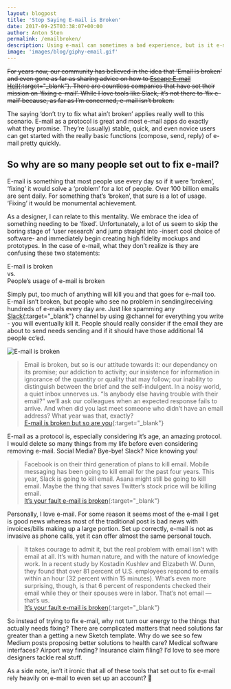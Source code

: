 ```yaml
---
layout: blogpost
title: 'Stop Saying E-mail is Broken'
date: 2017-09-25T03:38:07+00:00
author: Anton Sten
permalink: /emailbroken/
description: Using e-mail can sometimes a bad experience, but is it e-mail itself or HOW we use it?
image: 'images/blog/giphy-email.gif'
---
```


~~For years now, our community has believed in the idea that ‘Email is broken’ and even gone as far as sharing advice on how to [Escape E-mail Hell](https://medium.com/the-year-of-the-looking-glass/escaping-e-mail-hell-f55905f3862f){:target="_blank"}. There are countless companies that have set their mission on ‘fixing e-mail’. While I love tools like Slack, it’s not there to ‘fix e-mail’ because, as far as I’m concerned, e-mail isn’t broken.~~

The saying ‘don’t try to fix what ain’t broken’ applies really well to this scenario. E-mail as a protocol is great and most e-mail apps do exactly what they promise. They’re (usually) stable, quick, and even novice users can get started with the really basic functions (compose, send, reply) of e-mail pretty quickly.


## So why are so many people set out to fix e-mail?

E-mail is something that most people use every day so if it were ‘broken’, ‘fixing’ it would solve a ‘problem’ for a lot of people. Over 100 billion emails are sent daily. For something that’s ‘broken’, that sure is a lot of usage. ‘Fixing’ it would be monumental achievement.

As a designer, I can relate to this mentality. We embrace the idea of something needing to be ‘fixed’.  Unfortunately, a lot of us seem to skip the boring stage of ‘user research’ and jump straight into -insert cool choice of software- and immediately begin creating high fidelity mockups and prototypes. In the case of e-mail, what they don’t realize is they are confusing these two statements:

E-mail is broken<br>
vs.<br>
People’s usage of e-mail is broken

Simply put, too much of anything will kill you and that goes for e-mail too. E-mail isn’t broken, but people who see no problem in sending/receiving hundreds of e-mails every day are. Just like spamming any [Slack](https://slack.com){:target="_blank"} channel by using @channel for everything you write - you will eventually kill it. People should really consider if the email they are about to send needs sending and if it should have those additional 14 people cc’ed.

![E-mail is broken](/images/blog/giphy-email.gif)

>Email is broken, but so is our attitude towards it: our dependancy on its promise; our addiction to activity; our insistence for information in ignorance of the quantity or quality that may follow; our inability to distinguish between the brief and the self-indulgent. In a noisy world, a quiet inbox unnerves us. “Is anybody else having trouble with their email?” we’ll ask our colleagues when an expected response fails to arrive. And when did you last meet someone who didn’t have an email address? What year was that, exactly?<br>
[E-mail is broken but so are you](https://medium.com/@paul_a_smith/email-is-broken-but-so-are-you-bc5f24fc8a97){:target="_blank"}

E-mail as a protocol is, especially considering it’s age, an amazing protocol. I would delete so many things from my life before even considering removing e-mail. Social Media? Bye-bye! Slack? Nice knowing you!

>Facebook is on their third generation of plans to kill email. Mobile messaging has been going to kill email for the past four years. This year, Slack is going to kill email. Asana might still be going to kill email. Maybe the thing that saves Twitter’s stock price will be killing email.<br>
[It’s your fault e-mail is broken](https://techcrunch.com/2015/07/22/its-your-fault-email-is-broken/){:target="_blank"}

Personally, I love e-mail. For some reason it seems most of the e-mail I get is good news whereas most of the traditional post is bad news with invoices/bills making up a large portion. Set up correctly, e-mail is not as invasive as phone calls, yet it can offer almost the same personal touch.

>It takes courage to admit it, but the real problem with email isn’t with email at all. It’s with human nature, and with the nature of knowledge work.
In a recent study by Kostadin Kushlev and Elizabeth W. Dunn, they found that over 81 percent of U.S. employees respond to emails within an hour (32 percent within 15 minutes). What’s even more surprising, though, is that 6 percent of respondents checked their email while they or their spouses were in labor. That’s not email — that’s us.<br>
[It’s your fault e-mail is broken](https://techcrunch.com/2015/07/22/its-your-fault-email-is-broken/){:target="_blank"}

So instead of trying to fix e-mail, why not turn our energy to the things that actually needs fixing? There are complicated matters that need solutions far greater than a getting a new Sketch template. Why do we see so few Medium posts proposing better solutions to health care? Medical software interfaces? Airport way finding? Insurance claim filing? I’d love to see more designers tackle real stuff.

As a side note, isn’t it ironic that all of these tools that set out to fix e-mail rely heavily on e-mail to even set up an account? 🤔
